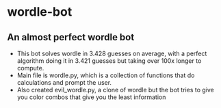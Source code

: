 # wordle-bot
## An almost perfect wordle bot
- This bot solves wordle in 3.428 guesses on average, with a perfect algorithm doing it in 3.421 guesses but taking over 100x longer to compute.
- Main file is wordle.py, which is a collection of functions that do calculations and prompt the user.
- Also created evil_wordle.py, a clone of wordle but the bot tries to give you color combos that give you the least information
